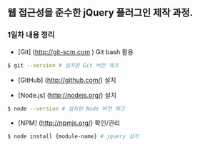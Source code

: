 ## 웹 접근성을 준수한 jQuery 플러그인 제작 과정.
### 1일차 내용 정리

* [Git] (http://git-scm.com ) Git bash 활용 <br>
``` sh
$ git --version # 설치된 Git 버전 체크
```

* [GitHub] (http://github.com/) 설치

* [Node.js] (http://nodejs.org/) 설치
``` sh
$ node --version # 설치된 Node 버전 체크
```
* [NPM] (http://npmjs.org/) 확인/관리
``` sh
$ node install {module-name} # jquery 설치
```
